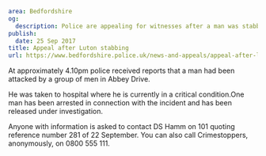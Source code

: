 ```yaml
area: Bedfordshire
og:
  description: Police are appealing for witnesses after a man was stabbed in Luton on Friday (22 September).
publish:
  date: 25 Sep 2017
title: Appeal after Luton stabbing
url: https://www.bedfordshire.police.uk/news-and-appeals/appeal-after-luton-stabbing
```

At approximately 4.10pm police received reports that a man had been attacked by a group of men in Abbey Drive.

He was taken to hospital where he is currently in a critical condition.One man has been arrested in connection with the incident and has been released under investigation.

Anyone with information is asked to contact DS Hamm on 101 quoting reference number 281 of 22 September. You can also call Crimestoppers, anonymously, on 0800 555 111.
